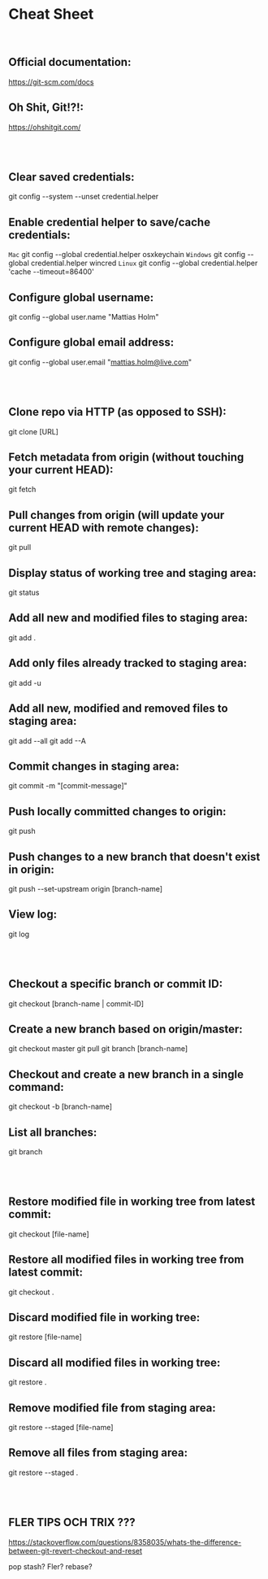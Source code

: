 # Cheat Sheet

<br>

## Official documentation:
https://git-scm.com/docs

## Oh Shit, Git!?!:
https://ohshitgit.com/

<br><br>

## Clear saved credentials:
git config --system --unset credential.helper

## Enable credential helper to save/cache credentials:
`Mac` git config --global credential.helper osxkeychain
`Windows` git config --global credential.helper wincred
`Linux` git config --global credential.helper 'cache --timeout=86400'

## Configure global username:
git config --global user.name "Mattias Holm"

## Configure global email address:
git config --global user.email "mattias.holm@live.com"

<br><br>

## Clone repo via HTTP (as opposed to SSH):
git clone [URL]

## Fetch metadata from origin (without touching your current HEAD):
git fetch

## Pull changes from origin (will update your current HEAD with remote changes):
git pull

## Display status of working tree and staging area:
git status

## Add all new and modified files to staging area:
git add .

## Add only files already tracked to staging area:
git add -u

## Add all new, modified and removed files to staging area:
git add --all
git add --A

## Commit changes in staging area:
git commit -m "[commit-message]"

## Push locally committed changes to origin:
git push

## Push changes to a new branch that doesn't exist in origin:
git push --set-upstream origin [branch-name]

## View log:
git log

<br><br>

## Checkout a specific branch or commit ID:
git checkout [branch-name | commit-ID]

## Create a new branch based on origin/master:
git checkout master
git pull
git branch [branch-name]

## Checkout and create a new branch in a single command:
git checkout -b [branch-name]

## List all branches:
git branch

<br><br>

## Restore modified file in working tree from latest commit:
git checkout [file-name]

## Restore all modified files in working tree from latest commit:
git checkout .

## Discard modified file in working tree:
git restore [file-name]

## Discard all modified files in working tree:
git restore .

## Remove modified file from staging area:
git restore --staged [file-name]

## Remove all files from staging area:
git restore --staged .

<br><br>

## FLER TIPS OCH TRIX ???
https://stackoverflow.com/questions/8358035/whats-the-difference-between-git-revert-checkout-and-reset

pop stash?
Fler?
rebase?